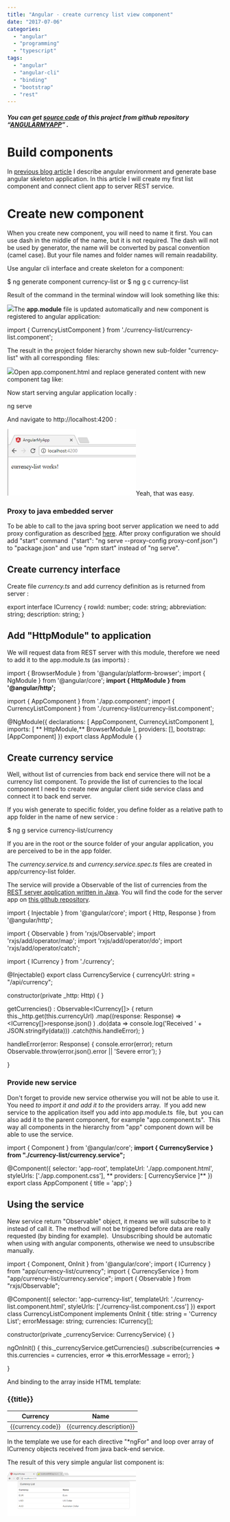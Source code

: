 ```yaml
---
title: "Angular - create currency list view component"
date: "2017-07-06"
categories: 
  - "angular"
  - "programming"
  - "typescript"
tags: 
  - "angular"
  - "angular-cli"
  - "binding"
  - "bootstrap"
  - "rest"
---
```


##### You can get [source code](https://github.com/bisaga/SpringBootMyApp) of this project from github repository “[ANGULARMYAPP](https://github.com/bisaga/AngularMyApp)” .

# Build components

In [previous blog article](http://bisaga.com/blog/programming/angular-and-git-project-setup/) I describe angular environment and generate base angular skeleton application. In this article I will create my first list component and connect client app to server REST service.

# Create new component

When you create new component, you will need to name it first. You can use dash in the middle of the name, but it is not required. The dash will not be used by generator, the name will be converted by pascal convention (camel case). But your file names and folder names will remain readability.

Use angular cli interface and create skeleton for a component:

$ ng generate component currency-list
  or
$ ng g c currency-list

Result of the command in the terminal window will look something like this:

[![](images/2017-06-27-22_33_01-AngularMyApp-—-Visual-Studio-Code-300x81.png)](http://bisaga.com/blog/wp-content/uploads/2017/06/2017-06-27-22_33_01-AngularMyApp-—-Visual-Studio-Code.png)The **app.module** file is updated automatically and new component is registered to angular application:

import { CurrencyListComponent } from './currency-list/currency-list.component';

The result in the project folder hierarchy shown new sub-folder "currency-list" with all corresponding  files:

[![](images/2017-06-27-22_36_16-AngularMyApp-—-Visual-Studio-Code-228x300.png)](http://bisaga.com/blog/wp-content/uploads/2017/06/2017-06-27-22_36_16-AngularMyApp-—-Visual-Studio-Code.png)Open app.component.html and replace generated content with new component tag like:

<app-currency-list></app-currency-list>

Now start serving angular application locally :

ng serve

And navigate to http://localhost:4200 :

[![](images/2017-06-27-23_30_26-AngularMyApp-300x155.png)](http://bisaga.com/blog/wp-content/uploads/2017/06/2017-06-27-23_30_26-AngularMyApp.png)Yeah, that was easy.

### Proxy to java embedded server

To be able to call to the java spring boot server application we need to add proxy configuration as described [here](http://bisaga.com/blog/programming/angular-environment/). After proxy configuration we should  add "start" command  ("start": "ng serve --proxy-config proxy-conf.json") to "package.json" and use "npm start" instead of "ng serve".

## Create currency interface

Create file _currency.ts_ and add currency definition as is returned from server :

export interface ICurrency {
    rowId: number;
    code: string;
    abbreviation: string;
    description: string;
}

## Add "HttpModule" to application

We will request data from REST server with this module, therefore we need to add it to the app.module.ts (as imports) :

import { BrowserModule } from '@angular/platform-browser';
import { NgModule } from '@angular/core';
**import { HttpModule } from '@angular/http';**

import { AppComponent } from './app.component';
import { CurrencyListComponent } from './currency-list/currency-list.component';

@NgModule({
  declarations: \[
    AppComponent,
    CurrencyListComponent
  \],
  imports: \[
   ** HttpModule,**
    BrowserModule
  \],
  providers: \[\],
  bootstrap: \[AppComponent\]
})
export class AppModule { }

## Create currency service

Well, without list of currencies from back end service there will not be a currency list component. To provide the list of currencies to the local component I need to create new angular client side service class and connect it to back end server.

If you wish generate to specific folder, you define folder as a relative path to app folder in the name of new service :

$ ng g service currency-list/currency

If you are in the root or the source folder of your angular application, you are perceived to be in the app folder.

The _currency.service.ts_ and _currency.service.spec.ts_ files are created in app/currency-list folder.

The service will provide a Observable of the list of currencies from the [REST server application written in Java](http://bisaga.com/blog/programming/java-spring-boot-project-setup/). You will find the code for the server app on [this github repository](https://github.com/bisaga/SpringBootMyApp).

import { Injectable } from '@angular/core';
import { Http, Response } from '@angular/http';

import { Observable } from 'rxjs/Observable';
import 'rxjs/add/operator/map';
import 'rxjs/add/operator/do';
import 'rxjs/add/operator/catch';

import { ICurrency } from './currency';

@Injectable()
export class CurrencyService {
  currencyUrl: string = "/api/currency";

  constructor(private \_http: Http) { }

  getCurrencies() : Observable<ICurrency\[\]> {
    return this.\_http.get(this.currencyUrl)
      .map((response: Response) => <ICurrency\[\]>response.json() )
      .do(data => console.log('Received ' + JSON.stringify(data)))
      .catch(this.handleError);
  } 

  handleError(error: Response) {
    console.error(error);
    return Observable.throw(error.json().error || 'Severe error');
  }

}

### Provide new service

Don't forget to provide new service otherwise you will not be able to use it. You need _to import it and add it to the_ providers array.  If you add new service to the application itself you add into app.module.ts  file, but  you can also add it to the parent component, for example "app.component.ts".  This way all components in the hierarchy from "app" component down will be able to use the service.

import { Component } from '@angular/core';
**import { CurrencyService } from "./currency-list/currency.service";**

@Component({
  selector: 'app-root',
  templateUrl: './app.component.html',
  styleUrls: \['./app.component.css'\],
 ** providers: \[ CurrencyService \]**
})
export class AppComponent {
  title = 'app';
}

## Using the service

New service return "Observable" object, it means we will subscribe to it instead of call it. The method will not be triggered before data are really requested (by binding for example).  Unsubscribing should be automatic when using with angular components, otherwise we need to unsubscribe manually.

import { Component, OnInit } from '@angular/core';
import { ICurrency } from "app/currency-list/currency";
import { CurrencyService } from "app/currency-list/currency.service";
import { Observable } from "rxjs/Observable";

@Component({
  selector: 'app-currency-list',
  templateUrl: './currency-list.component.html',
  styleUrls: \['./currency-list.component.css'\]
})
export class CurrencyListComponent implements OnInit {
  title: string = 'Currency List';
  errorMessage: string;
  currencies: ICurrency\[\];

  constructor(private \_currencyService: CurrencyService) { }

  ngOnInit() {
      this.\_currencyService.getCurrencies()
      .subscribe(currencies => this.currencies = currencies, 
                  error => this.errorMessage = <any>error);
  }

}

And binding to the array inside HTML template:

<div class='panel panel-default'>
  <div class='panel-heading'>
    <h3 class='panel-title'>
      {{title}}
    </h3>
  </div>

  <table class='table'>
    <thead>
      <tr>
        <th>Currency</th>
        <th>Name</th>
      </tr>
    </thead>
    <tbody>
      <tr \*ngFor='let currency of currencies'>
        <td>{{currency.code}}</td>
        <td>{{currency.description}}</td>
      </tr>
    </tbody>
  </table>

</div>

In the template we use for each directive "\*ngFor" and loop over array of ICurrency objects received from java back-end service.

The result of this very simple angular list component is:

[![](images/2017-07-06-23_25_13-AngularMyApp-300x103.png)](http://bisaga.com/blog/wp-content/uploads/2017/06/2017-07-06-23_25_13-AngularMyApp.png)
